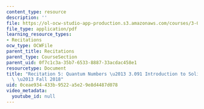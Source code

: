 ```yaml
---
content_type: resource
description: ''
file: https://ol-ocw-studio-app-production.s3.amazonaws.com/courses/3-091-introduction-to-solid-state-chemistry-fall-2018/0ceae934433b9522a5e29e8d4487d078_MIT3_091F18_REC5.pdf
file_type: application/pdf
learning_resource_types:
- Recitations
ocw_type: OCWFile
parent_title: Recitations
parent_type: CourseSection
parent_uid: 0f7c1c3a-35b7-6533-8887-33acdac458e1
resourcetype: Document
title: "Recitation 5: Quantum Numbers \u2013 3.091 Introduction to Solid-State Chemistry\
  \ \u2013 Fall 2018"
uid: 0ceae934-433b-9522-a5e2-9e8d4487d078
video_metadata:
  youtube_id: null
---
```

